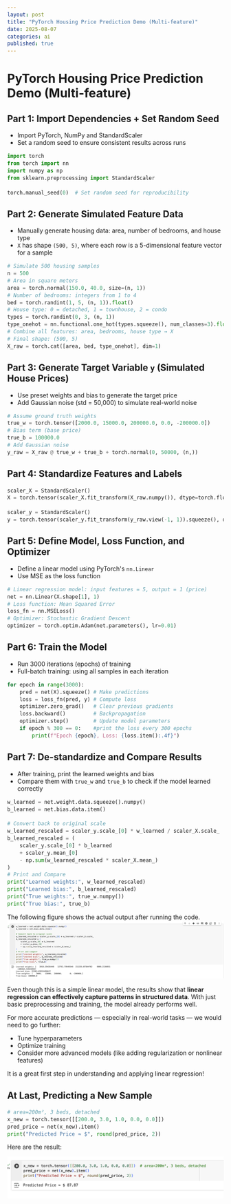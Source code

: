 ```yaml
---
layout: post
title: "PyTorch Housing Price Prediction Demo (Multi-feature)"
date: 2025-08-07
categories: ai
published: true
---
```


# PyTorch Housing Price Prediction Demo (Multi-feature)


## Part 1: Import Dependencies + Set Random Seed
- Import PyTorch, NumPy and StandardScaler
- Set a random seed to ensure consistent results across runs

```python
import torch
from torch import nn
import numpy as np
from sklearn.preprocessing import StandardScaler

torch.manual_seed(0)  # Set random seed for reproducibility
```

## Part 2: Generate Simulated Feature Data
- Manually generate housing data: area, number of bedrooms, and house type
- `X` has shape `(500, 5)`, where each row is a 5-dimensional feature vector for a sample

```python
# Simulate 500 housing samples
n = 500
# Area in square meters
area = torch.normal(150.0, 40.0, size=(n, 1)) 
# Number of bedrooms: integers from 1 to 4
bed = torch.randint(1, 5, (n, 1)).float()         
# House type: 0 = detached, 1 = townhouse, 2 = condo
types = torch.randint(0, 3, (n, 1))                     
type_onehot = nn.functional.one_hot(types.squeeze(), num_classes=3).float()
# Combine all features: area, bedrooms, house type → X
# Final shape: (500, 5)
X_raw = torch.cat([area, bed, type_onehot], dim=1)             
```

## Part 3: Generate Target Variable `y` (Simulated House Prices)
- Use preset weights and bias to generate the target price
- Add Gaussian noise (std = 50,000) to simulate real-world noise

```python
# Assume ground truth weights
true_w = torch.tensor([2000.0, 15000.0, 200000.0, 0.0, -200000.0])
# Bias term (base price)
true_b = 100000.0
# Add Gaussian noise
y_raw = X_raw @ true_w + true_b + torch.normal(0, 50000, (n,))  
```

## Part 4: Standardize Features and Labels
```python
scaler_X = StandardScaler()
X = torch.tensor(scaler_X.fit_transform(X_raw.numpy()), dtype=torch.float32)

scaler_y = StandardScaler()
y = torch.tensor(scaler_y.fit_transform(y_raw.view(-1, 1)).squeeze(), dtype=torch.float32)
```

## Part 5: Define Model, Loss Function, and Optimizer
- Define a linear model using PyTorch's `nn.Linear`
- Use MSE as the loss function

```python
# Linear regression model: input features = 5, output = 1 (price)
net = nn.Linear(X.shape[1], 1)  
# Loss function: Mean Squared Error        
loss_fn = nn.MSELoss() 
# Optimizer: Stochastic Gradient Descent                 
optimizer = torch.optim.Adam(net.parameters(), lr=0.01)
```

## Part 6: Train the Model
- Run 3000 iterations (epochs) of training
- Full-batch training: using all samples in each iteration

```python
for epoch in range(3000):
    pred = net(X).squeeze() # Make predictions
    loss = loss_fn(pred, y) # Compute loss
    optimizer.zero_grad()   # Clear previous gradients
    loss.backward()         # Backpropagation
    optimizer.step()        # Update model parameters
    if epoch % 300 == 0:    #print the loss every 300 epochs
        print(f"Epoch {epoch}, Loss: {loss.item():.4f}")
```

## Part 7: De-standardize and Compare Results
- After training, print the learned weights and bias
- Compare them with `true_w` and `true_b` to check if the model learned correctly

```python
w_learned = net.weight.data.squeeze().numpy()
b_learned = net.bias.data.item()

# Convert back to original scale
w_learned_rescaled = scaler_y.scale_[0] * w_learned / scaler_X.scale_
b_learned_rescaled = (
    scaler_y.scale_[0] * b_learned
    + scaler_y.mean_[0]
    - np.sum(w_learned_rescaled * scaler_X.mean_)
)
# Print and Compare
print("Learned weights:", w_learned_rescaled)
print("Learned bias:", b_learned_rescaled)
print("True weights:", true_w.numpy())
print("True bias:", true_b)
```
The following figure shows the actual output after running the code.
![Sample Prediction Output](/assets/images/2025_08_05_housing_prediction.png)

Even though this is a simple linear model, the results show that **linear regression can effectively capture patterns in structured data**. With just basic preprocessing and training, the model already performs well.

For more accurate predictions — especially in real-world tasks — we would need to go further:
- Tune hyperparameters
- Optimize training
- Consider more advanced models (like adding regularization or nonlinear features)

It is a great first step in understanding and applying linear regression!

## At Last, Predicting a New Sample

```python
# area=200m², 3 beds, detached
x_new = torch.tensor([[200.0, 3.0, 1.0, 0.0, 0.0]])  
pred_price = net(x_new).item()
print("Predicted Price ≈ $", round(pred_price, 2))
```
Here are the result:

![Sample Prediction Output](/assets/images/2025_08_05_house_prediction_result.png)
